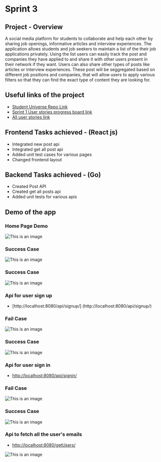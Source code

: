 # Sprint 3

## Project - Overview

A social media platform for students to collaborate and help each other by sharing job openings, informative articles and interview experiences. The application allows students and job seekers to maintain a list of the their job applications privately. Using the list users can easily track the post and companies they have applied to and share it with other users present in their network if they want. Users can also share other types of posts like articles or interview experiences. These post will be seggregated based on different job positions and companies, that will allow users to apply various filters so that they can find the exact type of content they are looking for.

## Useful links of the project
- [Student Universe Repo Link](https://github.com/garvitgupta97/CEN5035-Software-Engineering-Project/)
- [Sprint 1 User stories progress board link](https://github.com/garvitgupta97/CEN5035-Software-Engineering-Project/projects/2)
- [All user stories link](https://github.com/garvitgupta97/CEN5035-Software-Engineering-Project/issues)

## Frontend Tasks achieved - (React js)

- Integrated new post api
- Integrated get all post api
- Added unit test cases for various pages
- Changed frontend layout

## Backend Tasks achieved - (Go)
- Created Post API
- Created get all posts api 
- Added unit tests for various apis

## Demo of the app

### Home Page Demo

  ![This is an image](https://raw.githubusercontent.com/garvitgupta97/CEN5035-Software-Engineering-Project/main/Resources/HomePageDemo.png)


### Success Case

  ![This is an image](https://github.com/garvitgupta97/CEN5035-Software-Engineering-Project/blob/5f935876f1f276d8eea001294df14f5c4760e650/Resources/signup_successful.png)


### Success Case

  ![This is an image](https://github.com/garvitgupta97/CEN5035-Software-Engineering-Project/blob/5f935876f1f276d8eea001294df14f5c4760e650/Resources/signup_successful.png)




### Api for user sign up

- [http://localhost:8080/api/signup/] (http://localhost:8080/api/signup/)

### Fail Case

  ![This is an image](https://github.com/garvitgupta97/CEN5035-Software-Engineering-Project/blob/5f935876f1f276d8eea001294df14f5c4760e650/Resources/signin_fail.png)
  
### Success Case

  ![This is an image](https://github.com/garvitgupta97/CEN5035-Software-Engineering-Project/blob/5f935876f1f276d8eea001294df14f5c4760e650/Resources/signup_successful.png)
  
  
### Api for user sign in

- [http://localhost:8080/api/signin/](http://localhost:8080/api/signin/)

### Fail Case

  ![This is an image](https://github.com/garvitgupta97/CEN5035-Software-Engineering-Project/blob/main/Resources/signin_fail.png)
  
### Success Case

  ![This is an image](https://github.com/garvitgupta97/CEN5035-Software-Engineering-Project/blob/main/Resources/signin_successful.png)


### Api to fetch all the user's emails

- [http://localhost:8080/getUsers/](http://localhost:8080/getUsers/)

![This is an image](https://github.com/garvitgupta97/CEN5035-Software-Engineering-Project/blob/main/Resources/getUsers.png)
